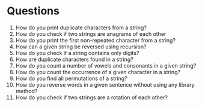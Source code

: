 # Questions

1. How do you print duplicate characters from a string?
2. How do you check if two strings are anagrams of each other
3. How do you print the first non-repeated character from a string?
4. How can a given string be reversed using recursion?
5. How do you check if a string contains only digits?
6. How are duplicate characters found in a string?
7. How do you count a number of vowels and consonants in a given string?
8. How do you count the occurrence of a given character in a string?
9. How do you find all permutations of a string?
10. How do you reverse words in a given sentence without using any library method?
11. How do you check if two strings are a rotation of each other?